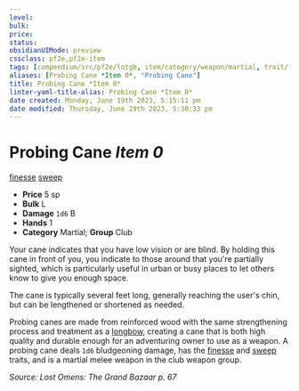 ```yaml
---
level:
bulk:
price:
status:
obsidianUIMode: preview
cssclass: pf2e,pf2e-item
tags: [compendium/src/pf2e/lotgb, item/category/weapon/martial, trait/finesse, trait/sweep]
aliases: [Probing Cane *Item 0*, "Probing Cane"]
title: Probing Cane *Item 0*
linter-yaml-title-alias: Probing Cane *Item 0*
date created: Monday, June 19th 2023, 5:15:11 pm
date modified: Thursday, June 29th 2023, 5:30:33 pm
---
```


# Probing Cane *Item 0*

[finesse](rules/traits/finesse.md) [sweep](rules/traits/sweep.md)  

- **Price** 5 sp
- **Bulk** L
- **Damage** `1d6` B
- **Hands** 1
- **Category** Martial; **Group** Club

Your cane indicates that you have low vision or are blind. By holding this cane in front of you, you indicate to those around that you're partially sighted, which is particularly useful in urban or busy places to let others know to give you enough space.

The cane is typically several feet long, generally reaching the user's chin, but can be lengthened or shortened as needed.

Probing canes are made from reinforced wood with the same strengthening process and treatment as a [longbow](compendium/equipment/items/longbow.md), creating a cane that is both high quality and durable enough for an adventuring owner to use as a weapon. A probing cane deals `1d6` bludgeoning damage, has the [finesse](rules/traits/finesse.md) and [sweep](rules/traits/sweep.md) traits, and is a martial melee weapon in the club weapon group.

*Source: Lost Omens: The Grand Bazaar p. 67*
